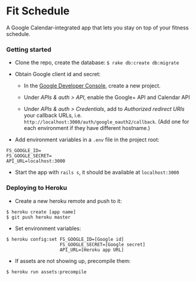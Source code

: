 # Fit Schedule
A Google Calendar-integrated app that lets you stay on top of your fitness schedule.


### Getting started

- Clone the repo, create the database:
```$ rake db:create db:migrate```

- Obtain Google client id and secret:
  + In the [Google Developer Console](https://console.developers.google.com), create a new project.
  
  + Under *APIs & auth > API*, enable the Google+ API and Calendar API

  + Under *APIs & auth > Credentials*, add to *Authorized redirect URIs* your callback URLs, i.e. `http://localhost:3000/auth/google_oauth2/callback`. (Add one for each environment if they have different hostname.)

- Add environment variables in a `.env` file in the project root:
```
FS_GOOGLE_ID=
FS_GOOGLE_SECRET=
API_URL=localhost:3000
```

- Start the app with `rails s`, it should be available at `localhost:3000`

### Deploying to Heroku
- Create a new heroku remote and push to it:
```
$ heroku create [app name]
$ git push heroku master
```

- Set environment variables:
```
$ heroku config:set FS_GOOGLE_ID=[Google id]
                    FS_GOOGLE_SECRET=[Google secret]
                    API_URL=[Heroku app URL]
```

- If assets are not showing up, precompile them:
```
$ heroku run assets:precompile
```
